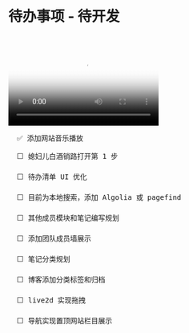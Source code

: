 # 待办事项 - 待开发

<br/>

<Video
  :second="3"
  src="./video/test.mp4"
  poster="https://fastly.jsdelivr.net/gh/autumns-heartless/DrawBoard@main/images/1723873301166%E6%88%AA%E5%9B%BE20231117135101.png"
/>

<pre class="mt-10">
  ✅ 添加网站音乐播放

  ⬜ 媳妇儿白酒销路打开第 1 步

  ⬜ 待办清单 UI 优化

  ⬜ 目前为本地搜索，添加 Algolia 或 pagefind

  ⬜ 其他成员模块和笔记编写规划

  ⬜ 添加团队成员墙展示

  ⬜ 笔记分类规划

  ⬜ 博客添加分类标签和归档

  ⬜ live2d 实现拖拽

  ⬜ 导航实现置顶网站栏目展示
</pre>
